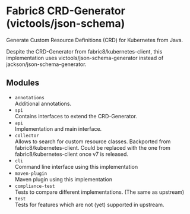 # Fabric8 CRD-Generator (victools/json-schema)

Generate Custom Resource Definitions (CRD) for Kubernetes from Java.

Despite the CRD-Generator from fabric8/kubernetes-client, this implementation uses 
victools/json-schema-generator instead of jackson/json-schema-generator.


## Modules

- `annotations`  
  Additional annotations.
- `spi`  
  Contains interfaces to extend the CRD-Generator.
- `api`  
  Implementation and main interface.
- `collector`  
  Allows to search for custom resource classes.
  Backported from fabric8/kubernetes-client. Could be replaced with the one from fabric8/kubernetes-client once v7 is released.
- `cli`  
  Command line interface using this implementation
- `maven-plugin`  
  Maven plugin using this implementation
- `compliance-test`  
  Tests to compare different implementations. (The same as upstream)
- `test`  
  Tests for features which are not (yet) supported in upstream.

